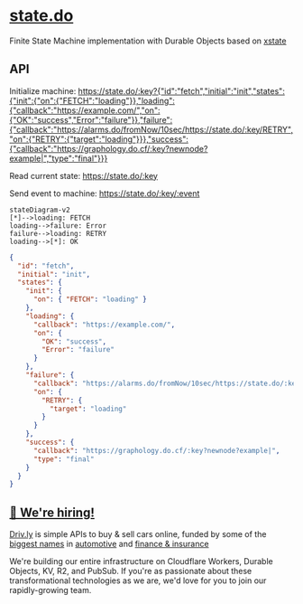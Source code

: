 # [state.do](https://state.do)

Finite State Machine implementation with Durable Objects based on [xstate](https://xstate.js.org)

## API

Initialize machine:
<https://state.do/:key?{"id":"fetch","initial":"init","states":{"init":{"on":{"FETCH":"loading"}},"loading":{"callback":"https://example.com/","on":{"OK":"success","Error":"failure"}},"failure":{"callback":"https://alarms.do/fromNow/10sec/https://state.do/:key/RETRY","on":{"RETRY":{"target":"loading"}}},"success":{"callback":"https://graphology.do.cf/:key?newnode?example|","type":"final"}}}>

Read current state:
<https://state.do/:key>

Send event to machine:
<https://state.do/:key/:event>

```mermaid
stateDiagram-v2
[*]-->loading: FETCH
loading-->failure: Error
failure-->loading: RETRY
loading-->[*]: OK
```

```json
{
  "id": "fetch",
  "initial": "init",
  "states": {
    "init": {
      "on": { "FETCH": "loading" }
    },
    "loading": {
      "callback": "https://example.com/",
      "on": {
        "OK": "success",
        "Error": "failure"
      }
    },
    "failure": {
      "callback": "https://alarms.do/fromNow/10sec/https://state.do/:key/RETRY",
      "on": {
        "RETRY": {
          "target": "loading"
        }
      }
    },
    "success": {
      "callback": "https://graphology.do.cf/:key?newnode?example|",
      "type": "final"
    }
  }
}
```

## [🚀 We're hiring!](https://careers.do/apply)

[Driv.ly](https://driv.ly) is simple APIs to buy & sell cars online, funded by some of the [biggest names](https://twitter.com/TurnerNovak) in [automotive](https://fontinalis.com/team/#bill-ford) and [finance & insurance](https://www.detroit.vc)

We're building our entire infrastructure on Cloudflare Workers, Durable Objects, KV, R2, and PubSub. If you're as passionate about these transformational technologies as we are, we'd love for you to join our rapidly-growing team.
